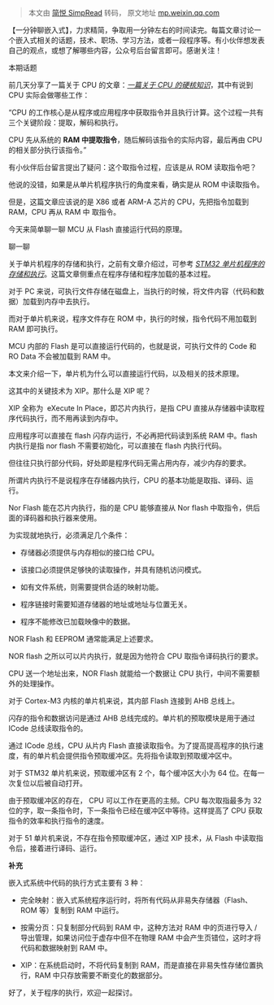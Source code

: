 > 本文由 [简悦 SimpRead](http://ksria.com/simpread/) 转码， 原文地址 [mp.weixin.qq.com](https://mp.weixin.qq.com/s/pzAr3678sbMAy409mlAxLg)

【一分钟聊嵌入式】，力求精简，争取用一分钟左右的时间读完。每篇文章讨论一个嵌入式相关的话题，技术、职场、学习方法，或者一段程序等。有小伙伴想发表自己的观点，或想了解哪些内容，公众号后台留言即可。感谢关注！

本期话题

前几天分享了一篇关于 CPU 的文章：_[一篇关于 CPU 的硬核知识](https://mp.weixin.qq.com/s?__biz=Mzg3ODU3Nzk3MQ==&mid=2247502730&idx=1&sn=749d2322f331225997b2de5b7a6b0d6c&chksm=cf131bd6f86492c0cdbef7cb6ef848934869c772c67babb7600f4b1ff51481838248afb6d837&token=708526426&lang=zh_CN&scene=21#wechat_redirect)_，其中有说到 CPU 实际会做哪些工作：

“CPU 的工作核心是从程序或应用程序中获取指令并且执行计算。这个过程一共有三个关键阶段：提取，解码和执行。

CPU 先从系统的 **RAM 中提取指令**，随后解码该指令的实际内容，最后再由 CPU 的相关部分执行该指令。”

有小伙伴后台留言提出了疑问：这个取指令过程，应该是从 ROM 读取指令吧？

他说的没错，如果是从单片机程序执行的角度来看，确实是从 ROM 中读取指令。

但是，这篇文章应该说的是 X86 或者 ARM-A 芯片的 CPU，先把指令加载到 RAM，CPU 再从 RAM 中 取指令。

今天来简单聊一聊 MCU 从 Flash 直接运行代码的原理。

聊一聊

关于单片机程序的存储和执行，之前有文章介绍过，可参考 _[STM32 单片机程序的存储和执行](https://mp.weixin.qq.com/s?__biz=Mzg3ODU3Nzk3MQ==&mid=2247502398&idx=2&sn=5a006b9674f08f11e637321957d27251&chksm=cf131a62f8649374561c7b5ee6e545eb76f27b9c6477d661e8fe3bb2a2405181e4337e0ecc95&token=708526426&lang=zh_CN&scene=21#wechat_redirect)_。这篇文章侧重点在程序存储和程序加载的基本过程。

对于 PC 来说，可执行文件存储在磁盘上，当执行的时候，将文件内容（代码和数据）加载到内存中去执行。

而对于单片机来说，程序文件存在 ROM 中，执行的时候，指令代码不用加载到 RAM 即可执行。

MCU 内部的 Flash 是可以直接运行代码的，也就是说，可执行文件的 Code 和 RO Data 不会被加载到 RAM 中。

本文来介绍一下，单片机为什么可以直接运行代码，以及相关的技术原理。

这其中的关键技术为 XIP。那什么是 XIP 呢？

XIP 全称为  eXecute In Place，即芯片内执行，是指 CPU 直接从存储器中读取程序代码执行，而不用再读到内存中。

应用程序可以直接在 flash 闪存内运行，不必再把代码读到系统 RAM 中。flash 内执行是指 nor flash 不需要初始化，可以直接在 flash 内执行代码。

但往往只执行部分代码，好处即是程序代码无需占用内存，减少内存的要求。

所谓片内执行不是说程序在存储器内执行，CPU 的基本功能是取指、译码、运行。

Nor Flash 能在芯片内执行，指的是 CPU 能够直接从 Nor flash 中取指令，供后面的译码器和执行器来使用。

为实现就地执行，必须满足几个条件：

*   存储器必须提供与内存相似的接口给 CPU。
    

*   该接口必须提供足够快的读取操作，并具有随机访问模式。
    

*   如有文件系统，则需要提供合适的映射功能。
    

*   程序链接时需要知道存储器的地址或地址与位置无关。
    

*   程序不能修改已加载映像中的数据。
    

NOR Flash 和 EEPROM 通常能满足上述要求。

NOR flash 之所以可以片内执行，就是因为他符合 CPU 取指令译码执行的要求。

CPU 送一个地址出来，NOR Flash 就能给一个数据让 CPU 执行，中间不需要额外的处理操作。

对于 Cortex-M3 内核的单片机来说，其内部 Flash 连接到 AHB 总线上。

闪存的指令和数据访问是通过 AHB 总线完成的。单片机的预取模块是用于通过 ICode 总线读取指令的。

通过 ICode 总线，CPU 从片内 Flash 直接读取指令。为了提高提高程序的执行速度，有的单片机会提供指令预取缓冲区。先将指令读取到预取缓冲区中。

对于 STM32 单片机来说，预取缓冲区有 2 个，每个缓冲区大小为 64 位。在每一次复位以后被自动打开。

由于预取缓冲区的存在， CPU 可以工作在更高的主频。CPU 每次取指最多为 32 位的字，取一条指令时，下一条指令已经在缓冲区中等待。这样提高了 CPU 获取指令的效率和执行指令的速度。

对于 51 单片机来说，不存在指令预取缓冲区，通过 XIP 技术，从 Flash 中读取指令后，接着进行译码、运行。

**补充**

嵌入式系统中代码的执行方式主要有 3 种：

*   完全映射：嵌入式系统程序运行时，将所有代码从非易失存储器（Flash、ROM 等）复制到 RAM 中运行。
    

*   按需分页：只复制部分代码到 RAM 中，这种方法对 RAM 中的页进行导入 / 导出管理，如果访问位于虚存中但不在物理 RAM 中会产生页错位，这时才将代码和数据映射到 RAM 中。
    

*   XIP：在系统启动时，不将代码复制到 RAM，而是直接在非易失性存储位置执行，RAM 中只存放需要不断变化的数据部分。
    

好了，关于程序的执行，欢迎一起探讨。